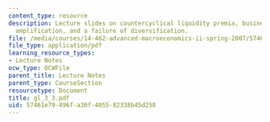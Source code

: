 ```yaml
---
content_type: resource
description: Lecture slides on countercyclical liquidity premia, business cycle applications,
  amplification, and a failure of diversification.
file: /media/courses/14-462-advanced-macroeconomics-ii-spring-2007/57461e79496fa30f405582338b45d258_gl_3_3.pdf
file_type: application/pdf
learning_resource_types:
- Lecture Notes
ocw_type: OCWFile
parent_title: Lecture Notes
parent_type: CourseSection
resourcetype: Document
title: gl_3_3.pdf
uid: 57461e79-496f-a30f-4055-82338b45d258
---
```

